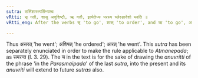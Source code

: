 ```yaml
---
sutra: सर्त्तिशास्त्यर्तिभ्यश्च
vRtti: सृ गतौ, शासु अनुशिष्टौ, ऋ गतौ, इत्येतेभ्यः परस्य च्लेरङादेशो भवति ॥
vRtti_eng: After the verbs सृ 'to go', शास् 'to order', and ऋ 'to go', अङ् is the substitute of च्लि in the _Parasmaipada_ as well as in the _Atmanepada_.

---
```

Thus असरत् 'he went'; अशिषत् 'he ordered'; आरत् 'he went'. This _sutra_ has been separately enunciated in order to make the rule applicable to _Atmanepada_; as समरन्त (I. 3. 29). The च in the text is for the sake of drawing the _anuvritti_ of the phrase 'in the _Parasmaipada_' of the last _sutra_, into the present and its _anuvriti_ will extend to future _sutras_ also.